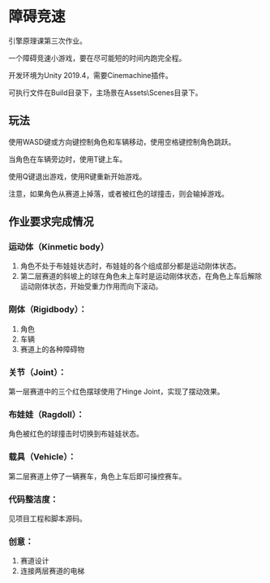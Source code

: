# 障碍竞速

引擎原理课第三次作业。

一个障碍竞速小游戏，要在尽可能短的时间内跑完全程。

开发环境为Unity 2019.4，需要Cinemachine插件。

可执行文件在Build目录下，主场景在Assets\Scenes目录下。

## 玩法

使用WASD键或方向键控制角色和车辆移动，使用空格键控制角色跳跃。

当角色在车辆旁边时，使用T键上车。

使用Q键退出游戏，使用R键重新开始游戏。

注意，如果角色从赛道上掉落，或者被红色的球撞击，则会输掉游戏。

## 作业要求完成情况

### 运动体（Kinmetic body）

1. 角色不处于布娃娃状态时，布娃娃的各个组成部分都是运动刚体状态。
2. 第二层赛道的斜坡上的球在角色未上车时是运动刚体状态，在角色上车后解除运动刚体状态，开始受重力作用而向下滚动。

### 刚体（Rigidbody）：

1. 角色
2. 车辆
3. 赛道上的各种障碍物

### 关节（Joint）：

第一层赛道中的三个红色摆球使用了Hinge Joint，实现了摆动效果。

### 布娃娃（Ragdoll）：

角色被红色的球撞击时切换到布娃娃状态。

### 载具（Vehicle）：

第二层赛道上停了一辆赛车，角色上车后即可操控赛车。

### 代码整洁度：

见项目工程和脚本源码。

### 创意：

1. 赛道设计
2. 连接两层赛道的电梯